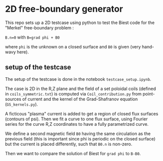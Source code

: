 # 2D free-boundary generator
This repo sets up a 2D testcase using python to test the Biest code for the "Merkel" free-boundary problem :

`B.n=0`  with `B=grad phi + B0`

where `phi` is the unknown on a closed surface and `B0` is given (very hand-wavy here).

## setup of the testcase

The setup of the testcase is done in the notebook `testcase_setup.ipynb`.

The case is 2D in the R,Z plane and the field of a set poloidal coils (defined in `coils_symmetric.txt`) 
is computed via `Coil_contribution.py` from point-sources of current and the kernel of the Grad-Shafranov equation (`GS_kernels.py`).

A ficticous "plasma" current is added to get a region of closed flux surfaces (contours of psi). 
Then we fit a curve to one flux surface, using Fourier series for the curve R,Z coordinates  to have a fully parametrized curve.

We define a second magnetic field `B0` having the same circulation as the previous field (this is important since phi is periodic on the closed surface)
but the current is placed differently, such that `B0.n` is non-zero.

Then we want to compare the solution of Biest for `grad phi` to `B-B0`.


